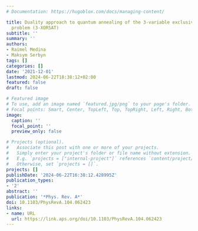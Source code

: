 ```yaml
---
# Documentation: https://hugoblox.com/docs/managing-content/

title: Duality approach to quantum annealing of the 3-variable exclusive-or satisfiability
  problem (3-XORSAT)
subtitle: ''
summary: ''
authors:
- Raimel Medina
- Maksym Serbyn
tags: []
categories: []
date: '2021-12-01'
lastmod: 2024-06-22T18:38:12+02:00
featured: false
draft: false

# Featured image
# To use, add an image named `featured.jpg/png` to your page's folder.
# Focal points: Smart, Center, TopLeft, Top, TopRight, Left, Right, BottomLeft, Bottom, BottomRight.
image:
  caption: ''
  focal_point: ''
  preview_only: false

# Projects (optional).
#   Associate this post with one or more of your projects.
#   Simply enter your project's folder or file name without extension.
#   E.g. `projects = ["internal-project"]` references `content/project/deep-learning/index.md`.
#   Otherwise, set `projects = []`.
projects: []
publishDate: '2024-06-22T16:38:12.428995Z'
publication_types:
- '2'
abstract: ''
publication: '*Phys. Rev. A*'
doi: 10.1103/PhysRevA.104.062423
links:
- name: URL
  url: https://link.aps.org/doi/10.1103/PhysRevA.104.062423
---
```

